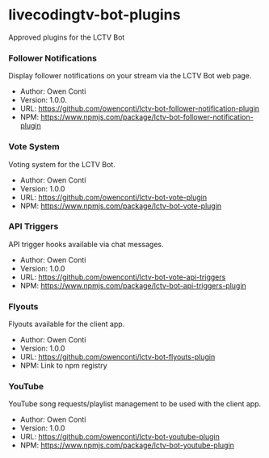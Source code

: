 # livecodingtv-bot-plugins
Approved plugins for the LCTV Bot

### Follower Notifications

Display follower notifications on your stream via the LCTV Bot web page.

* Author: Owen Conti 
* Version: 1.0.0.
* URL: https://github.com/owenconti/lctv-bot-follower-notification-plugin
* NPM: https://www.npmjs.com/package/lctv-bot-follower-notification-plugin

### Vote System

Voting system for the LCTV Bot.

* Author: Owen Conti
* Version: 1.0.0
* URL: https://github.com/owenconti/lctv-bot-vote-plugin
* NPM: https://www.npmjs.com/package/lctv-bot-vote-plugin

### API Triggers

API trigger hooks available via chat messages.

* Author: Owen Conti
* Version: 1.0.0
* URL: https://github.com/owenconti/lctv-bot-vote-api-triggers
* NPM: https://www.npmjs.com/package/lctv-bot-api-triggers-plugin

### Flyouts

Flyouts available for the client app.

* Author: Owen Conti
* Version: 1.0.0
* URL: https://github.com/owenconti/lctv-bot-flyouts-plugin
* NPM: Link to npm registry

### YouTube

YouTube song requests/playlist management to be used with the client app.

* Author: Owen Conti
* Version: 1.0.0
* URL: https://github.com/owenconti/lctv-bot-youtube-plugin
* NPM: https://www.npmjs.com/package/lctv-bot-youtube-plugin
